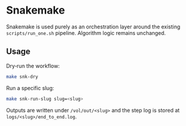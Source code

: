 # Snakemake

Snakemake is used purely as an orchestration layer around the existing
`scripts/run_one.sh` pipeline. Algorithm logic remains unchanged.

## Usage

Dry‑run the workflow:

```bash
make snk-dry
```

Run a specific slug:

```bash
make snk-run-slug slug=<slug>
```

Outputs are written under `/vol/out/<slug>` and the step log is stored at
`logs/<slug>/end_to_end.log`.
